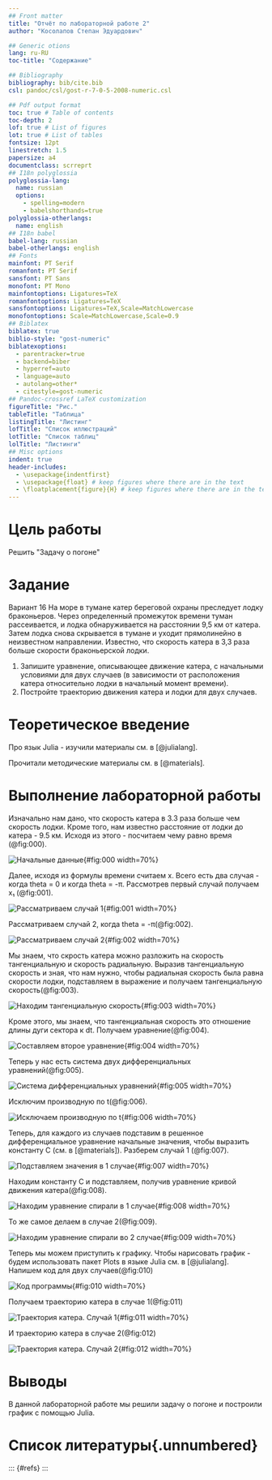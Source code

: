 ```yaml
---
## Front matter
title: "Отчёт по лабораторной работе 2"
author: "Косолапов Степан Эдуардович"

## Generic otions
lang: ru-RU
toc-title: "Содержание"

## Bibliography
bibliography: bib/cite.bib
csl: pandoc/csl/gost-r-7-0-5-2008-numeric.csl

## Pdf output format
toc: true # Table of contents
toc-depth: 2
lof: true # List of figures
lot: true # List of tables
fontsize: 12pt
linestretch: 1.5
papersize: a4
documentclass: scrreprt
## I18n polyglossia
polyglossia-lang:
  name: russian
  options:
	- spelling=modern
	- babelshorthands=true
polyglossia-otherlangs:
  name: english
## I18n babel
babel-lang: russian
babel-otherlangs: english
## Fonts
mainfont: PT Serif
romanfont: PT Serif
sansfont: PT Sans
monofont: PT Mono
mainfontoptions: Ligatures=TeX
romanfontoptions: Ligatures=TeX
sansfontoptions: Ligatures=TeX,Scale=MatchLowercase
monofontoptions: Scale=MatchLowercase,Scale=0.9
## Biblatex
biblatex: true
biblio-style: "gost-numeric"
biblatexoptions:
  - parentracker=true
  - backend=biber
  - hyperref=auto
  - language=auto
  - autolang=other*
  - citestyle=gost-numeric
## Pandoc-crossref LaTeX customization
figureTitle: "Рис."
tableTitle: "Таблица"
listingTitle: "Листинг"
lofTitle: "Список иллюстраций"
lotTitle: "Список таблиц"
lolTitle: "Листинги"
## Misc options
indent: true
header-includes:
  - \usepackage{indentfirst}
  - \usepackage{float} # keep figures where there are in the text
  - \floatplacement{figure}{H} # keep figures where there are in the text
---
```


# Цель работы

Решить "Задачу о погоне"

# Задание

Вариант 16
На море в тумане катер береговой охраны преследует лодку браконьеров.
Через определенный промежуток времени туман рассеивается, и лодка
обнаруживается на расстоянии 9,5 км от катера. Затем лодка снова скрывается в
тумане и уходит прямолинейно в неизвестном направлении. Известно, что скорость
катера в 3,3 раза больше скорости браконьерской лодки.
  1. Запишите уравнение, описывающее движение катера, с начальными
  условиями для двух случаев (в зависимости от расположения катера
  относительно лодки в начальный момент времени).
  2. Постройте траекторию движения катера и лодки для двух случаев.

# Теоретическое введение

Про язык Julia - изучили материалы см. в [@julialang].

Прочитали методические материалы см. в [@materials].

# Выполнение лабораторной работы

Изначально нам дано, что скорость катера в 3.3 раза больше чем скорость лодки. Кроме того, нам известно расстояние от лодки до катера - 9.5 км. Исходя из этого - посчитаем чему равно время (@fig:000). 

![Начальные данные](./image/0.png){#fig:000 width=70%}

Далее, исходя из формулы времени считаем x. Всего есть два случая - когда theta = 0 и когда theta = -π. 
Рассмотрев первый случай получаем x₁ (@fig:001). 

![Рассматриваем случай 1](./image/1.png){#fig:001 width=70%}

Рассматриваем случай 2, когда theta = -π(@fig:002).

![Рассматриваем случай 2](./image/2.png){#fig:002 width=70%}

Мы знаем, что скрость катера можно разложить на скорость тангенциальную и скорость радиальную. Выразив тангенциальную скорость и зная, что нам нужно, чтобы радиальная скорость была равна скорости лодки, подставляем в выражение и получаем тангенциальную скорость(@fig:003). 

![Находим тангенциальную скорость](./image/3.png){#fig:003 width=70%}

Кроме этого, мы знаем, что тангенциальная скорость это отношение длины дуги сектора к dt. Получаем уравнение(@fig:004). 

![Составляем второе уравнение](./image/4.png){#fig:004 width=70%}

Теперь у нас есть система двух дифференциальных уравнений(@fig:005). 

![Система дифференциальных уравнений](./image/5.png){#fig:005 width=70%}

Исключим производную по t(@fig:006). 

![Исключаем производную по t](./image/6.png){#fig:006 width=70%}

Теперь, для каждого из случаев подставим в решенное дифференциальное уравнение начальные значения, чтобы выразить константу C (см. в [@materials]). Разберем случай 1 (@fig:007). 

![Подставляем значения в 1 случае](./image/7.png){#fig:007 width=70%}

Находим константу C и подставляем, получив уравнение кривой движения катера(@fig:008). 

![Находим уравнение спирали в 1 случае](./image/8.png){#fig:008 width=70%}

То же самое делаем в случае 2(@fig:009). 

![Находим уравнение спирали во 2 случае](./image/9.png){#fig:009 width=70%}

Теперь мы можем приступить к графику. Чтобы нарисовать график - будем использовать пакет Plots в языке Julia см. в [@julialang]. Напишем код для двух случаев(@fig:010)

![Код программы](./image/10.png){#fig:010 width=70%}

Получаем траекторию катера в случае 1(@fig:011)

![Траектория катера. Случай 1](./image/11.png){#fig:011 width=70%}

И траекторию катера в случае 2(@fig:012)

![Траектория катера. Случай 2](./image/12.png){#fig:012 width=70%}

# Выводы

В данной лабораторной работе мы решили задачу о погоне и построили график с помощью Julia.

# Список литературы{.unnumbered}

::: {#refs}
:::
